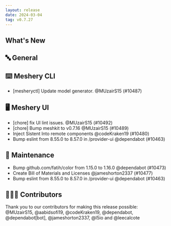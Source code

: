 ```yaml
---
layout: release
date: 2024-03-04
tag: v0.7.27
---
```


## What's New
## 🔤 General
## ⌨️ Meshery CLI

- [mesheryctl] Update model generator. @MUzairS15 (#10487)

## 🖥 Meshery UI

- [chore] fix UI lint issues. @MUzairS15 (#10492)
- [chore] Bump meshkit to v0.7.16 @MUzairS15 (#10489)
- Inject Sistent Into remote components @codeKraken19 (#10480)
- Bump eslint from 8.55.0 to 8.57.0 in /provider-ui @dependabot (#10463)

## 🧰 Maintenance

- Bump github.com/fatih/color from 1.15.0 to 1.16.0 @dependabot (#10473)
- Create Bill of Materials and Licenses @jameshorton2337 (#10477)
- Bump eslint from 8.55.0 to 8.57.0 in /provider-ui @dependabot (#10463)

## 👨🏽‍💻 Contributors

Thank you to our contributors for making this release possible:
@MUzairS15, @aabidsofi19, @codeKraken19, @dependabot, @dependabot[bot], @jameshorton2337, @l5io and @leecalcote
